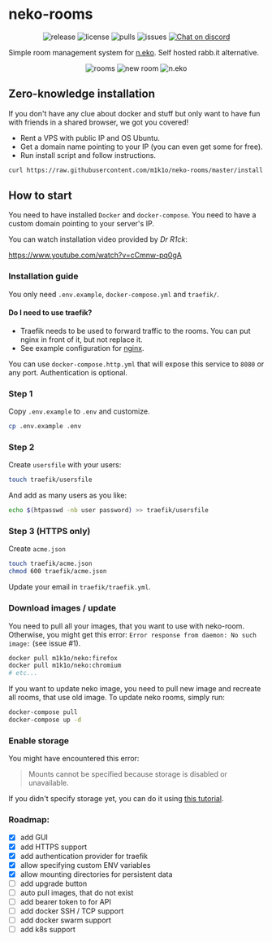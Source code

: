 # neko-rooms

<p align="center">
  <img src="https://img.shields.io/github/v/release/m1k1o/neko-rooms" alt="release">
  <img src="https://img.shields.io/github/license/m1k1o/neko-rooms" alt="license">
  <img src="https://img.shields.io/docker/pulls/m1k1o/neko-rooms" alt="pulls">
  <img src="https://img.shields.io/github/issues/m1k1o/neko-rooms" alt="issues">
  <a href="https://discord.gg/3U6hWpC" ><img src="https://discordapp.com/api/guilds/665851821906067466/widget.png" alt="Chat on discord"></a>
</p>

Simple room management system for [n.eko](https://github.com/m1k1o/neko). Self hosted rabb.it alternative.

<div align="center">
  <img src="https://github.com/m1k1o/neko-rooms/raw/master/docs/rooms.png" alt="rooms">
  <img src="https://github.com/m1k1o/neko-rooms/raw/master/docs/new_room.png" alt="new room">
  <img src="https://github.com/m1k1o/neko-rooms/raw/master/docs/neko.gif" alt="n.eko">
</div>

## Zero-knowledge installation

If you don't have any clue about docker and stuff but only want to have fun with friends in a shared browser, we got you covered!

- Rent a VPS with public IP and OS Ubuntu.
- Get a domain name pointing to your IP (you can even get some for free).
- Run install script and follow instructions.

```bash
curl https://raw.githubusercontent.com/m1k1o/neko-rooms/master/install | sudo bash
```

## How to start

You need to have installed `Docker` and `docker-compose`. You need to have a custom domain pointing to your server's IP.

You can watch installation video provided by *Dr R1ck*:

https://www.youtube.com/watch?v=cCmnw-pq0gA

### Installation guide

You only need `.env.example`, `docker-compose.yml` and `traefik/`.

#### Do I need to use traefik?

- Traefik needs to be used to forward traffic to the rooms. You can put nginx in front of it, but not replace it.
- See example configuration for [nginx](docs/nginx).

You can use `docker-compose.http.yml` that will expose this service to `8080` or any port. Authentication is optional.

### Step 1

Copy `.env.example` to `.env` and customize.

```bash
cp .env.example .env
```

### Step 2

Create `usersfile` with your users:

```bash
touch traefik/usersfile
```

And add as many users as you like:

```bash
echo $(htpasswd -nb user password) >> traefik/usersfile
```

### Step 3 (HTTPS only)

Create `acme.json`

```bash
touch traefik/acme.json
chmod 600 traefik/acme.json
```

Update your email in `traefik/traefik.yml`.

### Download images / update

You need to pull all your images, that you want to use with neko-room. Otherwise, you might get this error: `Error response from daemon: No such image:` (see issue #1).

```sh
docker pull m1k1o/neko:firefox
docker pull m1k1o/neko:chromium
# etc...
```

If you want to update neko image, you need to pull new image and recreate all rooms, that use old image. To update neko rooms, simply run:

```sh
docker-compose pull
docker-compose up -d
```

### Enable storage

You might have encountered this error:

> Mounts cannot be specified because storage is disabled or unavailable.

If you didn't specify storage yet, you can do it using [this tutorial](./docs/storage.md).

### Roadmap:
 - [x] add GUI
 - [x] add HTTPS support
 - [x] add authentication provider for traefik
 - [x] allow specifying custom ENV variables
 - [x] allow mounting directories for persistent data
 - [ ] add upgrade button
 - [ ] auto pull images, that do not exist
 - [ ] add bearer token to for API
 - [ ] add docker SSH / TCP support
 - [ ] add docker swarm support
 - [ ] add k8s support
